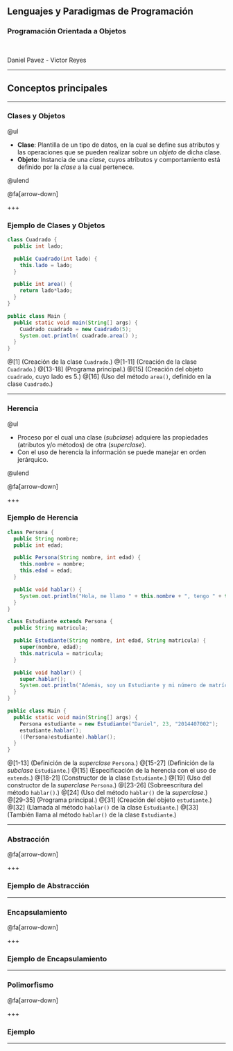 ## Lenguajes y Paradigmas de Programación
### Programación Orientada a Objetos

<br>

Daniel Pavez - Victor Reyes

---
## Conceptos principales
---
### Clases y Objetos

@ul
- **Clase**: Plantilla de un tipo de datos, en la cual se define sus atributos y las operaciones que se pueden realizar sobre un *objeto* de dicha clase.
- **Objeto**: Instancia de una *clase*, cuyos atributos y comportamiento está definido por la *clase* a la cual pertenece.

@ulend

@fa[arrow-down]

+++

### Ejemplo de Clases y Objetos

```Java
class Cuadrado {
  public int lado;

  public Cuadrado(int lado) {
    this.lado = lado;
  }

  public int area() {
    return lado*lado;
  }
}

public class Main {
  public static void main(String[] args) {
    Cuadrado cuadrado = new Cuadrado(5);
    System.out.println( cuadrado.area() );
  }
}
```

@[1] (Creación de la clase `Cuadrado`.)
@[1-11] (Creación de la clase `Cuadrado`.)
@[13-18] (Programa principal.)
@[15] (Creación del objeto `cuadrado`, cuyo lado es 5.)
@[16] (Uso del método `area()`, definido en la clase `Cuadrado`.)

---
### Herencia

@ul

- Proceso por el cual una clase (*subclase*) adquiere las propiedades (atributos y/o métodos) de otra (*superclase*).
- Con el uso de herencia la información se puede manejar en orden jerárquico.

@ulend

@fa[arrow-down]

+++

### Ejemplo de Herencia

```Java
class Persona {
  public String nombre;
  public int edad;

  public Persona(String nombre, int edad) {
    this.nombre = nombre;
    this.edad = edad;
  }

  public void hablar() {
    System.out.println("Hola, me llamo " + this.nombre + ", tengo " + this.edad + " años.");
  }
}

class Estudiante extends Persona {
  public String matricula;

  public Estudiante(String nombre, int edad, String matricula) {
    super(nombre, edad);
    this.matricula = matricula;
  }

  public void hablar() {
    super.hablar();
    System.out.println("Además, soy un Estudiante y mi número de matrícula es: " + this.matricula);
  }
}

public class Main {
  public static void main(String[] args) {
    Persona estudiante = new Estudiante("Daniel", 23, "2014407002");
    estudiante.hablar();
    ((Persona)estudiante).hablar();
  }
}
```

@[1-13] (Definición de la *superclase* `Persona`.)
@[15-27] (Definición de la *subclase* `Estudiante`.)
@[15] (Especificación de la herencia con el uso de `extends`.)
@[18-21] (Constructor de la clase `Estudiante`.)
@[19] (Uso del constructor de la *superclase* `Persona`.)
@[23-26] (Sobreescritura del método `hablar()`.)
@[24] (Uso del método `hablar()` de la *superclase*.)
@[29-35] (Programa principal.)
@[31] (Creación del objeto `estudiante`.)
@[32] (Llamada al método `hablar()` de la clase `Estudiante`.)
@[33] (También llama al método `hablar()` de la clase `Estudiante`.)

---
### Abstracción



@fa[arrow-down]

+++

### Ejemplo de Abstracción

---
### Encapsulamiento

@fa[arrow-down]

+++

### Ejemplo de Encapsulamiento


---
### Polimorfismo

@fa[arrow-down]

+++

### Ejemplo

---
